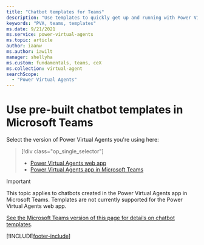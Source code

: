 ```yaml
---
title: "Chatbot templates for Teams"
description: "Use templates to quickly get up and running with Power Virtual Agents chatbots in Microsoft Teams."
keywords: "PVA, teams, templates"
ms.date: 9/21/2021
ms.service: power-virtual-agents
ms.topic: article
author: iaanw
ms.author: iawilt
manager: shellyha
ms.custom: fundamentals, teams, ceX
ms.collection: virtual-agent
searchScope:
  - "Power Virtual Agents"
---
```


# Use pre-built chatbot templates in Microsoft Teams

Select the version of Power Virtual Agents you're using here:

> [!div class="op_single_selector"]
>
> - [Power Virtual Agents web app](fundamentals-templates.md)
> - [Power Virtual Agents app in Microsoft Teams](teams/fundamentals-templates-teams.md)

>[!IMPORTANT]
>This topic applies to chatbots created in the Power Virtual Agents app in Microsoft Teams. Templates are not currently supported for the Power Virtual Agents web app.

[See the Microsoft Teams version of this page for details on chatbot templates](teams/fundamentals-templates-teams.md).

[!INCLUDE[footer-include](includes/footer-banner.md)]
